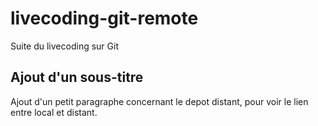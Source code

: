 # livecoding-git-remote

Suite du livecoding sur Git

## Ajout d'un sous-titre

Ajout d'un petit paragraphe concernant le depot distant, pour voir le lien entre local et distant.
